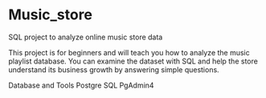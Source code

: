 # Music_store

SQL project to analyze online music store data

This project is for beginners and will teach you how to analyze the music playlist database. You can examine the dataset with SQL and 
help the store understand its business growth by answering simple questions.

Database and Tools
Postgre SQL
PgAdmin4
